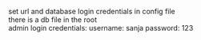 set url and database login credentials in config file\
there is a db file in the root\
admin login credentials: username: sanja  password: 123